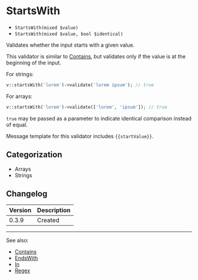 # StartsWith

- `StartsWith(mixed $value)`
- `StartsWith(mixed $value, bool $identical)`

Validates whether the input starts with a given value.

This validator is similar to [Contains](Contains.md), but validates only
if the value is at the beginning of the input.

For strings:

```php
v::startsWith('lorem')->validate('lorem ipsum'); // true
```

For arrays:

```php
v::startsWith('lorem')->validate(['lorem', 'ipsum']); // true
```

`true` may be passed as a parameter to indicate identical comparison
instead of equal.

Message template for this validator includes `{{startValue}}`.

## Categorization

- Arrays
- Strings

## Changelog

Version | Description
--------|-------------
  0.3.9 | Created

***
See also:

- [Contains](Contains.md)
- [EndsWith](EndsWith.md)
- [In](In.md)
- [Regex](Regex.md)
